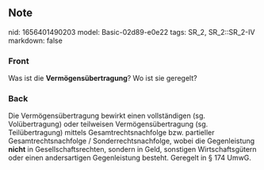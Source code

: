 ## Note
nid: 1656401490203
model: Basic-02d89-e0e22
tags: SR_2, SR_2::SR_2-IV
markdown: false

### Front
Was ist die <b>Vermögensübertragung</b>? Wo ist sie geregelt?

### Back
Die Vermögensübertragung bewirkt einen vollständigen (sg.
Volübertragung) oder teilweisen Vermögensübertragung (sg.
Teilübertragung) mittels Gesamtrechtsnachfolge bzw. partieller
Gesamtrechtsnachfolge / Sonderrechtsnachfolge, wobei die
Gegenleistung <b>nicht</b> in Gesellschaftsrechten, sondern in
Geld, sonstigen Wirtschaftsgütern oder einen andersartigen
Gegenleistung besteht. Geregelt in § 174 UmwG.
